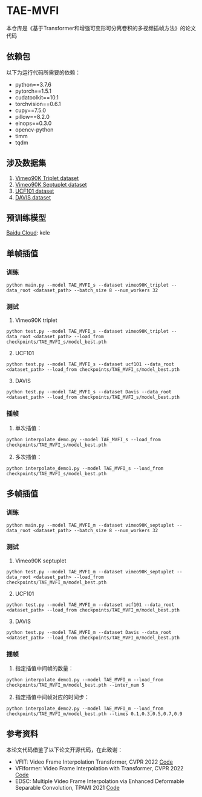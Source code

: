 # TAE-MVFI
本仓库是《基于Transformer和增强可变形可分离卷积的多视频插帧方法》的论文代码
## 依赖包
以下为运行代码所需要的依赖：
* python==3.7.6
* pytorch==1.5.1
* cudatoolkit==10.1
* torchvision==0.6.1
* cupy==7.5.0
* pillow==8.2.0
* einops==0.3.0
* opencv-python
* timm
* tqdm
## 涉及数据集
1. [Vimeo90K Triplet dataset](http://toflow.csail.mit.edu/)
2. [Vimeo90K Septuplet dataset](http://toflow.csail.mit.edu/)
3. [UCF101 dataset](https://www.google.com/url?q=https%3A%2F%2Fwww.dropbox.com%2Fs%2Fdbihqk5deobn0f7%2Fucf101_extracted.zip%3Fdl%3D0&sa=D&sntz=1&usg=AFQjCNE8CyLdENKhJf2eyFUWu6G2D1iJUQ)
4. [DAVIS dataset](https://www.google.com/url?q=https%3A%2F%2Fwww.dropbox.com%2Fs%2F9t6x7fi9ui0x6bt%2Fdavis-90.zip%3Fdl%3D0&sa=D&sntz=1&usg=AFQjCNG7jT-Up65GD33d1tUftjPYNdQxkg)
## 预训练模型
[Baidu Cloud](https://pan.baidu.com/s/1TVtEOe2tosfjeaqyjXGWaQ): kele
## 单帧插值
### 训练
```shell
python main.py --model TAE_MVFI_s --dataset vimeo90K_triplet --data_root <dataset_path> --batch_size 8 --num_workers 32
```
### 测试
1. Vimeo90K triplet
```shell
python test.py --model TAE_MVFI_s --dataset vimeo90K_triplet --data_root <dataset_path> --load_from checkpoints/TAE_MVFI_s/model_best.pth
```
2. UCF101
```shell
python test.py --model TAE_MVFI_s --dataset ucf101 --data_root <dataset_path> --load_from checkpoints/TAE_MVFI_s/model_best.pth
```
3. DAVIS
```shell
python test.py --model TAE_MVFI_s --dataset Davis --data_root <dataset_path> --load_from checkpoints/TAE_MVFI_s/model_best.pth
```
### 插帧
1. 单次插值：
```shell
python interpolate_demo.py --model TAE_MVFI_s --load_from checkpoints/TAE_MVFI_s/model_best.pth
```
2. 多次插值：
```shell
python interpolate_demo1.py --model TAE_MVFI_s --load_from checkpoints/TAE_MVFI_s/model_best.pth
```
## 多帧插值
### 训练
```shell
python main.py --model TAE_MVFI_m --dataset vimeo90K_septuplet --data_root <dataset_path> --batch_size 8 --num_workers 32
```
### 测试
1. Vimeo90K septuplet
```shell
python test.py --model TAE_MVFI_m --dataset vimeo90K_septuplet --data_root <dataset_path> --load_from checkpoints/TAE_MVFI_m/model_best.pth
```
2. UCF101
```shell
python test.py --model TAE_MVFI_m --dataset ucf101 --data_root <dataset_path> --load_from checkpoints/TAE_MVFI_m/model_best.pth
```
3. DAVIS
```shell
python test.py --model TAE_MVFI_m --dataset Davis --data_root <dataset_path> --load_from checkpoints/TAE_MVFI_m/model_best.pth
```
### 插帧
1. 指定插值中间帧的数量：
```shell
python interpolate_demo1.py --model TAE_MVFI_m --load_from checkpoints/TAE_MVFI_m/model_best.pth --inter_num 5
```
2. 指定插值中间帧对应的时间步：
```shell
python interpolate_demo2.py --model TAE_MVFI_m --load_from checkpoints/TAE_MVFI_m/model_best.pth --times 0.1,0.3,0.5,0.7,0.9
```
## 参考资料
本论文代码借鉴了以下论文开源代码，在此致谢：
* VFIT: Video Frame Interpolation Transformer, CVPR 2022 [Code](https://github.com/zhshi0816/Video-Frame-Interpolation-Transformer)
* VFIformer: Video Frame Interpolation with Transformer, CVPR 2022 [Code](https://github.com/dvlab-research/VFIformer)
* EDSC: Multiple Video Frame Interpolation via Enhanced Deformable Separable Convolution, TPAMI 2021 [Code](https://github.com/Xianhang/EDSC-pytorch)
